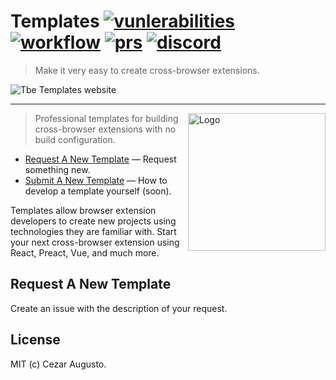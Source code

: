[action-image]: https://github.com/extension-js/templates/actions/workflows/spec.yml/badge.svg?branch=main
[action-url]: https://github.com/extension-js/templates/actions
[prs-image]: https://img.shields.io/badge/PRs-welcome-brightgreen.svg
[prs-url]: https://github.com/extension-js/templates/blob/main/CONTRIBUTING.md
[vunlerabilities]: https://snyk.io/test/github/extension-js/templates/badge.svg
[discord-image]: https://img.shields.io/discord/1253608412890271755
[discord-url]: https://discord.gg/v9h2RgeTSN

# Templates [![vunlerabilities][vunlerabilities]][vunlerabilities] [![workflow][action-image]][action-url] [![prs][prs-image]][prs-url] [![discord][discord-image]][discord-url]

> Make it very easy to create cross-browser extensions.

<img alt="Tbe Templates website" src="https://github.com/extension-js/extension.js/assets/4672033/e33fb5d7-2a74-4efe-8fc1-c829db356124"> 
<hr>

<img alt="Logo" align="right" src="https://github.com/extension-js/extension.js/assets/4672033/8c9260dc-4a82-4f55-9114-1380ecc5b3ae" width="220" />

> Professional templates for building cross-browser extensions with no build configuration.

- [Request A New Template](#request-a-new-template) — Request something new.
- [Submit A New Template](#submit-a-new-template) — How to develop a template yourself (soon).

Templates allow browser extension developers to create new projects using technologies they are familiar with. Start your next cross-browser extension using React, Preact, Vue, and much more.

## Request A New Template

Create an issue with the description of your request.

<!-- ## Submit A New Template

To create a new template, develop your extension locally and once you are happy with it, follow the steps below:

1. Clone this project `git clone git@github.com:extension-js/templates.git`
2. Install the project dependencies `npm install`
3. Add your extension source files to the `/src`
4. Run the template specification against all templates `npm run spec`

If the specification test passes, you're all set! Create a branch and submit a pull-request :) -->

## License

MIT (c) Cezar Augusto.
